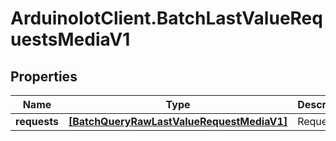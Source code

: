 # ArduinoIotClient.BatchLastValueRequestsMediaV1

## Properties

Name | Type | Description | Notes
------------ | ------------- | ------------- | -------------
**requests** | [**[BatchQueryRawLastValueRequestMediaV1]**](BatchQueryRawLastValueRequestMediaV1.md) | Requests | 


